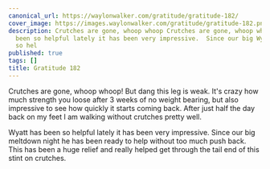 ```yaml
---
canonical_url: https://waylonwalker.com/gratitude/gratitude-182/
cover_image: https://images.waylonwalker.com/gratitude/gratitude-182.png
description: Crutches are gone, whoop whoop Crutches are gone, whoop whoop Wyatt has
  been so helpful lately it has been very impressive.  Since our big Wyatt has been
  so hel
published: true
tags: []
title: Gratitude 182
---
```


Crutches are gone, whoop whoop!  But dang this leg is weak.  It's crazy how much strength you loose after 3 weeks of no weight bearing, but also impressive to see how quickly it starts coming back.  After just half the day back on my feet I am walking without crutches pretty well.

Wyatt has been so helpful lately it has been very impressive.  Since our big meltdown night he has been ready to help without too much push back.  This has been a huge relief and really helped get through the tail end of this stint on crutches.